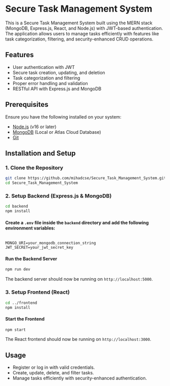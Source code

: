 # Secure Task Management System

This is a Secure Task Management System built using the MERN stack (MongoDB, Express.js, React, and Node.js) with JWT-based authentication. The application allows users to manage tasks efficiently with features like task categorization, filtering, and security-enhanced CRUD operations.

## Features
- User authentication with JWT
- Secure task creation, updating, and deletion
- Task categorization and filtering
- Proper error handling and validation
- RESTful API with Express.js and MongoDB

## Prerequisites
Ensure you have the following installed on your system:
- [Node.js](https://nodejs.org/) (v16 or later)
- [MongoDB](https://www.mongodb.com/) (Local or Atlas Cloud Database)
- [Git](https://git-scm.com/)

## Installation and Setup

### 1. Clone the Repository
```sh
git clone https://github.com/mihadcse/Secure_Task_Management_System.git
cd Secure_Task_Management_System
```

### 2. Setup Backend (Express.js & MongoDB)
```sh
cd backend
npm install
```

#### Create a `.env` file inside the `backend` directory and add the following environment variables:
```

MONGO_URI=your_mongodb_connection_string
JWT_SECRET=your_jwt_secret_key
```

#### Run the Backend Server
```sh
npm run dev
```
The backend server should now be running on `http://localhost:5000`.

### 3. Setup Frontend (React)
```sh
cd ../frontend
npm install
```

#### Start the Frontend
```sh
npm start
```
The React frontend should now be running on `http://localhost:3000`.

## Usage
- Register or log in with valid credentials.
- Create, update, delete, and filter tasks.
- Manage tasks efficiently with security-enhanced authentication.

